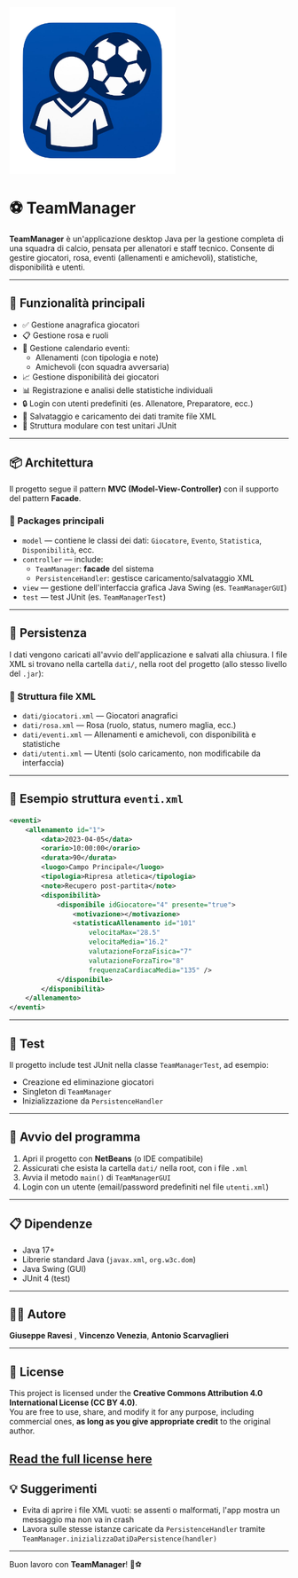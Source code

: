 <img src="logo.png" alt="logo" width="300" height="300"/>

# ⚽ TeamManager

**TeamManager** è un'applicazione desktop Java per la gestione completa di una squadra di calcio, pensata per allenatori e staff tecnico. Consente di gestire giocatori, rosa, eventi (allenamenti e amichevoli), statistiche, disponibilità e utenti.

---

## 🚀 Funzionalità principali

- ✅ Gestione anagrafica giocatori
- 📋 Gestione rosa e ruoli
- 📅 Gestione calendario eventi:
  - Allenamenti (con tipologia e note)
  - Amichevoli (con squadra avversaria)
- 📈 Gestione disponibilità dei giocatori
- 📊 Registrazione e analisi delle statistiche individuali
- 🔒 Login con utenti predefiniti (es. Allenatore, Preparatore, ecc.)
- 💾 Salvataggio e caricamento dei dati tramite file XML
- 🧪 Struttura modulare con test unitari JUnit

---

## 📦 Architettura

Il progetto segue il pattern **MVC (Model-View-Controller)** con il supporto del pattern **Facade**.

### 📁 Packages principali

- `model` — contiene le classi dei dati: `Giocatore`, `Evento`, `Statistica`, `Disponibilità`, ecc.
- `controller` — include:
  - `TeamManager`: **facade** del sistema
  - `PersistenceHandler`: gestisce caricamento/salvataggio XML
- `view` — gestione dell'interfaccia grafica Java Swing (es. `TeamManagerGUI`)
- `test` — test JUnit (es. `TeamManagerTest`)

---

## 🧠 Persistenza

I dati vengono caricati all'avvio dell'applicazione e salvati alla chiusura. I file XML si trovano nella cartella `dati/`, nella root del progetto (allo stesso livello del `.jar`):

### 📂 Struttura file XML

- `dati/giocatori.xml` — Giocatori anagrafici
- `dati/rosa.xml` — Rosa (ruolo, status, numero maglia, ecc.)
- `dati/eventi.xml` — Allenamenti e amichevoli, con disponibilità e statistiche
- `dati/utenti.xml` — Utenti (solo caricamento, non modificabile da interfaccia)

---

## 📄 Esempio struttura `eventi.xml`

```xml
<eventi>
    <allenamento id="1">
        <data>2023-04-05</data>
        <orario>10:00:00</orario>
        <durata>90</durata>
        <luogo>Campo Principale</luogo>
        <tipologia>Ripresa atletica</tipologia>
        <note>Recupero post-partita</note>
        <disponibilità>
            <disponibile idGiocatore="4" presente="true">
                <motivazione></motivazione>
                <statisticaAllenamento id="101"
                    velocitaMax="28.5"
                    velocitaMedia="16.2"
                    valutazioneForzaFisica="7"
                    valutazioneForzaTiro="8"
                    frequenzaCardiacaMedia="135" />
            </disponibile>
        </disponibilità>
    </allenamento>
</eventi>
```

---

## 🧪 Test

Il progetto include test JUnit nella classe `TeamManagerTest`, ad esempio:

- Creazione ed eliminazione giocatori
- Singleton di `TeamManager`
- Inizializzazione da `PersistenceHandler`

---

## 🔧 Avvio del programma

1. Apri il progetto con **NetBeans** (o IDE compatibile)
2. Assicurati che esista la cartella `dati/` nella root, con i file `.xml`
3. Avvia il metodo `main()` di `TeamManagerGUI`
4. Login con un utente (email/password predefiniti nel file `utenti.xml`)

---

## 📋 Dipendenze

- Java 17+
- Librerie standard Java (`javax.xml`, `org.w3c.dom`)
- Java Swing (GUI)
- JUnit 4 (test)

---

## 🙋‍♂️ Autore

**Giuseppe Ravesi** , **Vincenzo Venezia**, **Antonio Scarvaglieri**

---

## 📄 License

This project is licensed under the **Creative Commons Attribution 4.0 International License (CC BY 4.0)**.  
You are free to use, share, and modify it for any purpose, including commercial ones, **as long as you give appropriate credit** to the original author.

[Read the full license here](https://creativecommons.org/licenses/by/4.0/)
---

## 💡 Suggerimenti

- Evita di aprire i file XML vuoti: se assenti o malformati, l'app mostra un messaggio ma non va in crash
- Lavora sulle stesse istanze caricate da `PersistenceHandler` tramite `TeamManager.inizializzaDatiDaPersistence(handler)`

---

Buon lavoro con **TeamManager**! 💪⚽
